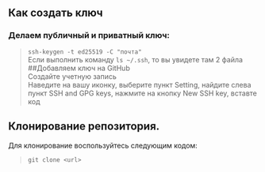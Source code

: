 ## Как создать ключ  
### Делаем публичный и приватный ключ:  
>`ssh-keygen -t ed25519 -C "почта"`  
Если выполнить команду `ls ~/.ssh`, то вы увидете там 2 файла  
##Добавляем ключ на GitHub  
Создайте учетную запись  
Наведите на вашу иконку, выберите пункт Setting, найдите слева пункт SSH and GPG keys, нажмите на кнопку New SSH key, вставте код  
## Клонирование репозитория.  
Для клонирование воспользуйтесь следующим кодом:  
>`git clone <url>`
